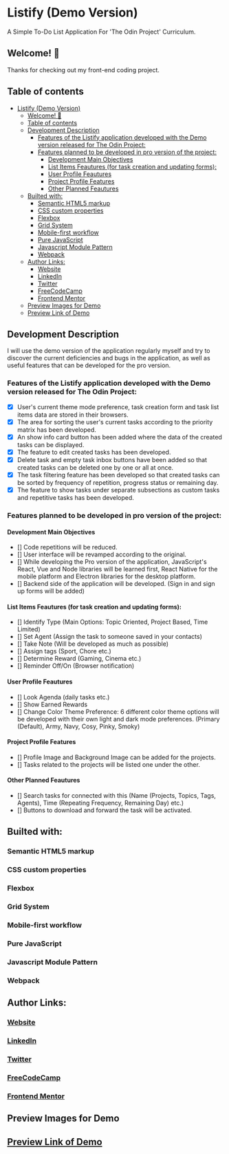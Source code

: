 # Listify (Demo Version)
A Simple To-Do List Application For 'The Odin Project' Curriculum.

## Welcome! 👋
Thanks for checking out my front-end coding project.

## Table of contents
- [Listify (Demo Version)](#listify-demo-version)
  - [Welcome! 👋](#welcome-)
  - [Table of contents](#table-of-contents)
  - [Development Description](#development-description)
    - [Features of the Listify application developed with the Demo version released for The Odin Project:](#features-of-the-listify-application-developed-with-the-demo-version-released-for-the-odin-project)
    - [Features planned to be developed in pro version of the project:](#features-planned-to-be-developed-in-pro-version-of-the-project)
      - [Development Main Objectives](#development-main-objectives)
      - [List Items Feautures (for task creation and updating forms):](#list-items-feautures-for-task-creation-and-updating-forms)
      - [User Profile Feautures](#user-profile-feautures)
      - [Project Profile Features](#project-profile-features)
      - [Other Planned Feautures](#other-planned-feautures)
  - [Builted with:](#builted-with)
    - [Semantic HTML5 markup](#semantic-html5-markup)
    - [CSS custom properties](#css-custom-properties)
    - [Flexbox](#flexbox)
    - [Grid System](#grid-system)
    - [Mobile-first workflow](#mobile-first-workflow)
    - [Pure JavaScript](#pure-javascript)
    - [Javascript Module Pattern](#javascript-module-pattern)
    - [Webpack](#webpack)
  - [Author Links:](#author-links)
    - [Website](#website)
    - [LinkedIn](#linkedin)
    - [Twitter](#twitter)
    - [FreeCodeCamp](#freecodecamp)
    - [Frontend Mentor](#frontend-mentor)
  - [Preview Images for Demo](#preview-images-for-demo)
  - [Preview Link of Demo](#preview-link-of-demo)

## Development Description

  I will use the demo version of the application regularly myself and try to discover the current deficiencies and bugs in the application, as well as useful features that can be developed for the pro version.

### Features of the Listify application developed with the Demo version released for The Odin Project:

- [x] User's current theme mode preference, task creation form and task list items data are stored in their browsers.
- [x] The area for sorting the user's current tasks according to the priority matrix has been developed. 
- [x] An show info card button has been added where the data of the created tasks can be displayed. 
- [x] The feature to edit created tasks has been developed. 
- [x] Delete task and empty task inbox buttons have been added so that created tasks can be deleted one by one or all at once.
- [x] The task filtering feature has been developed so that created tasks can be sorted by frequency of repetition, progress status or remaining day.
- [x] The feature to show tasks under separate subsections as custom tasks and repetitive tasks has been developed.   

### Features planned to be developed in pro version of the project:

#### Development Main Objectives
- [] Code repetitions will be reduced.
- [] User interface will be revamped according to the original.
- [] While developing the Pro version of the application, JavaScript's React, Vue and Node libraries will be learned first, React Native for the mobile platform and Electron libraries for the desktop platform.
- [] Backend side of the application will be developed. (Sign in and sign up forms will be added)

#### List Items Feautures (for task creation and updating forms):
- [] Identify Type (Main Options: Topic Oriented, Project Based, Time Limited)
- [] Set Agent (Assign the task to someone saved in your contacts)
- [] Take Note (Will be developed as much as possible)
- [] Assign tags (Sport, Chore etc.)
- [] Determine Reward (Gaming, Cinema etc.)
- [] Reminder Off/On (Browser notification)

#### User Profile Feautures
- [] Look Agenda (daily tasks etc.)
- [] Show Earned Rewards
- [] Change Color Theme Preference: 6 different color theme options will be developed with their own light and dark mode preferences. (Primary (Default), Army, Navy, Cosy, Pinky, Smoky)

#### Project Profile Features
- [] Profile Image and Background Image can be added for the projects.
- [] Tasks related to the projects will be listed one under the other.

#### Other Planned Feautures
- [] Search tasks for connected with this (Name (Projects, Topics, Tags, Agents), Time (Repeating Frequency, Remaining Day) etc.)
- [] Buttons to download and forward the task will be activated.

## Builted with:

### Semantic HTML5 markup
### CSS custom properties
### Flexbox
### Grid System
### Mobile-first workflow
### Pure JavaScript
### Javascript Module Pattern
### Webpack

## Author Links:

### [Website](https://www.selimbiber.dev)
### [LinkedIn](https://linkedin.com/in/selim-biber-406550214)
### [Twitter](https://www.twitter.com/selimbbr)
### [FreeCodeCamp](https://www.freecodecamp.org/selimbiber)
### [Frontend Mentor](https://www.frontendmentor.io/profile/selimbiber)

## Preview Images for Demo

## [Preview Link of Demo](https://htmlpreview.github.io/?https://github.com/selimbiber/Listify/blob/main/dist/index.html)